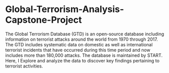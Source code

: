 # Global-Terrorism-Analysis-Capstone-Project
The Global Terrorism Database (GTD) is an open-source database including information on terrorist attacks around the world from 1970 through 2017. The GTD includes systematic data on domestic as well as international terrorist incidents that have occurred during this time period and now includes more than 180,000 attacks. The database is maintained by START. Here, I Explore and analyze the data to discover key findings pertaining to terrorist activities.
